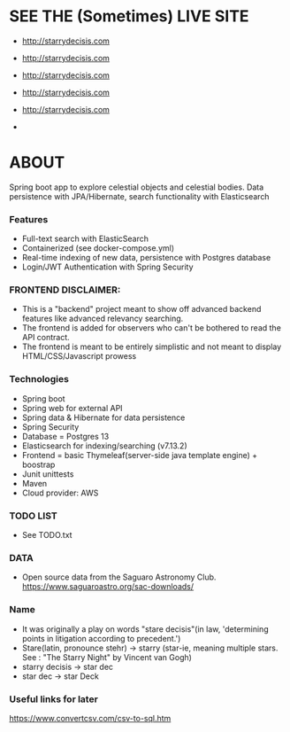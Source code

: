 

# SEE THE (Sometimes) LIVE SITE
- http://starrydecisis.com
- http://starrydecisis.com
- http://starrydecisis.com
- http://starrydecisis.com
- http://starrydecisis.com

- 

# ABOUT
Spring boot app to explore celestial objects and celestial bodies. Data persistence with JPA/Hibernate, search functionality with Elasticsearch

### Features
- Full-text search with ElasticSearch
- Containerized (see docker-compose.yml)
- Real-time indexing of new data, persistence with Postgres database
- Login/JWT Authentication with Spring Security

### FRONTEND DISCLAIMER:
- This is a "backend" project meant to show off advanced backend features like advanced relevancy searching.
- The frontend is added for observers who can't be bothered to read the API contract.
- The frontend is meant to be entirely simplistic and not meant to display HTML/CSS/Javascript prowess

### Technologies
- Spring boot
- Spring web for external API
- Spring data & Hibernate for data persistence
- Spring Security
- Database = Postgres 13
- Elasticsearch for indexing/searching  (v7.13.2)
- Frontend = basic Thymeleaf(server-side java template engine) + boostrap
- Junit unittests
- Maven
- Cloud provider: AWS


### TODO LIST
- See TODO.txt


### DATA
- Open source data from the Saguaro Astronomy Club. https://www.saguaroastro.org/sac-downloads/


### Name
- It was originally a play on words "stare decisis"(in law, 'determining points in litigation according to precedent.')
- Stare(latin, pronounce stehr) -> starry (star-ie, meaning multiple stars. See : "The Starry Night" by Vincent van Gogh)
- starry decisis -> star dec
- star dec -> star Deck


### Useful links for later
https://www.convertcsv.com/csv-to-sql.htm